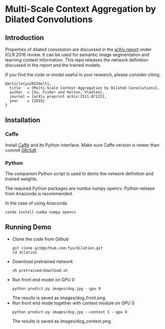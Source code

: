 # Multi-Scale Context Aggregation by Dilated Convolutions

## Introduction

Properties of dilated convolution are discussed in the [arXiv report](http://arxiv.org/abs/1511.07122) under ICLR 2016 review. It can be used for semantic image segmentation and learning context information. This repo releases the network definition discussed in the report and the trained models.

If you find the code or model useful in your research, please consider citing:
```
@article{yu2015multi,
  title   = {Multi-Scale Context Aggregation by Dilated Convolutions},
  author  = {Yu, Fisher and Koltun, Vladlen},
  journal = {arXiv preprint arXiv:1511.07122},
  year    = {2015}
}
```

## Installation
### Caffe

Install [Caffe](https://github.com/BVLC/caffe) and its Python interface. Make sure Caffe version is newer than commit [08c5df](https://github.com/BVLC/caffe/commit/08c5dfd53e6fd98148d6ce21e590407e38055984).

### Python

The companion Python script is used to demo the network definition and trained weights.

The required Python packages are numba numpy opencv. Python release from Anaconda is recommended. 

In the case of using Anaconda
```
conda install numba numpy opencv
```

## Running Demo

* Clone the code from Github	
    ```
    git clone git@github.com:fyu/dilation.git
    cd dilation
    ```
* Download pretrained network
	```
    sh pretrained/download.sh
    ```
* Run front end model on GPU 0
	```
    python predict.py images/dog.jpg --gpu 0
    ```
    The results is saved as images/dog_front.png.
* Run front end mode together with context module on GPU 0
	```
    python predict.py images/dog.jpg --context 1 --gpu 0
    ```
    The results is saved as images/dog_context.png.